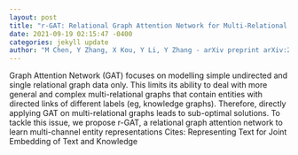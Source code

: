 ```yaml
--- 
layout: post 
title: "r-GAT: Relational Graph Attention Network for Multi-Relational Graphs" 
date: 2021-09-19 02:15:47 -0400 
categories: jekyll update 
author: "M Chen, Y Zhang, X Kou, Y Li, Y Zhang - arXiv preprint arXiv:2109.05922, 2021" 
--- 
```

Graph Attention Network (GAT) focuses on modelling simple undirected and single relational graph data only. This limits its ability to deal with more general and complex multi-relational graphs that contain entities with directed links of different labels (eg, knowledge graphs). Therefore, directly applying GAT on multi-relational graphs leads to sub-optimal solutions. To tackle this issue, we propose r-GAT, a relational graph attention network to learn multi-channel entity representations Cites: Representing Text for Joint Embedding of Text and Knowledge